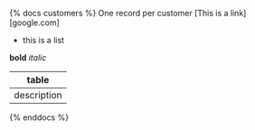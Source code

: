{% docs customers %}
One record per customer
[This is a link][google.com]

* this is a list

**bold** _italic_

|table|
|-----|
|description|

{% enddocs %}